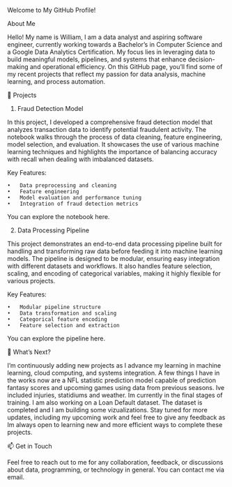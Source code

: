 Welcome to My GitHub Profile!

About Me

Hello! My name is William, I am a data analyst and aspiring software engineer, currently working towards a Bachelor’s in Computer Science and a Google Data Analytics Certification. My focus lies in leveraging data to build meaningful models, pipelines, and systems that enhance decision-making and operational efficiency. On this GitHub page, you’ll find some of my recent projects that reflect my passion for data analysis, machine learning, and process automation.

📂 Projects

1. Fraud Detection Model

In this project, I developed a comprehensive fraud detection model that analyzes transaction data to identify potential fraudulent activity. The notebook walks through the process of data cleaning, feature engineering, model selection, and evaluation. It showcases the use of various machine learning techniques and highlights the importance of balancing accuracy with recall when dealing with imbalanced datasets.

Key Features:

	•	Data preprocessing and cleaning
	•	Feature engineering
	•	Model evaluation and performance tuning
	•	Integration of fraud detection metrics

You can explore the notebook here.

2. Data Processing Pipeline

This project demonstrates an end-to-end data processing pipeline built for handling and transforming raw data before feeding it into machine learning models. The pipeline is designed to be modular, ensuring easy integration with different datasets and workflows. It also handles feature selection, scaling, and encoding of categorical variables, making it highly flexible for various projects.

Key Features:

	•	Modular pipeline structure
	•	Data transformation and scaling
	•	Categorical feature encoding
	•	Feature selection and extraction

You can explore the pipeline here.

🚀 What’s Next?

I’m continuously adding new projects as I advance my learning in machine learning, cloud computing, and systems integration. A few things I have in the works now are a NFL statistic prediction model capable of prediction fantasy scores and upcoming games using data from previous seasons. Ive included injuries, statidiums and weather. Im currently in the final stages of training. I am also working on a Loan Default dataset. The dataset is completed and I am building some vizualizations. Stay tuned for more updates, including my upcoming work and feel free to give any feedback as Im always open to learning new and more efficient ways to complete these projects. 

📫 Get in Touch

Feel free to reach out to me for any collaboration, feedback, or discussions about data, programming, or technology in general. You can contact me via email.
